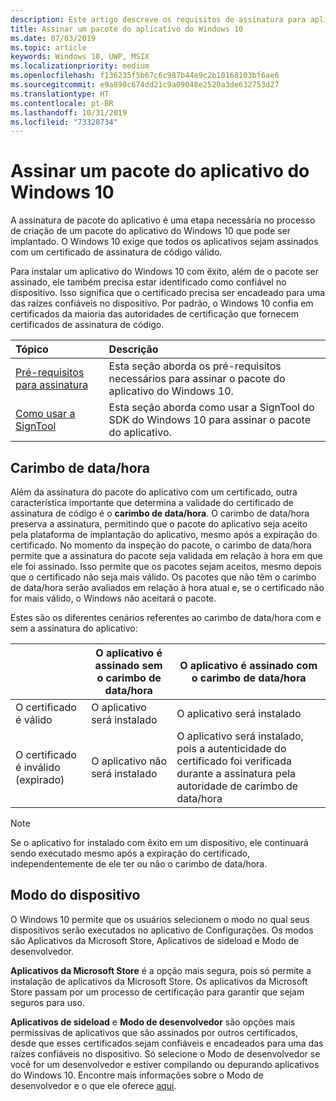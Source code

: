 ```yaml
---
description: Este artigo descreve os requisitos de assinatura para aplicativos do Windows 10. A assinatura é uma etapa necessária no processo de criação de um pacote do aplicativo que pode ser implantado.
title: Assinar um pacote do aplicativo do Windows 10
ms.date: 07/03/2019
ms.topic: article
keywords: Windows 10, UWP, MSIX
ms.localizationpriority: medium
ms.openlocfilehash: f136235f5b67c6c987b44e9c2b10168103bf6ae6
ms.sourcegitcommit: e9a890c674dd21c9a09048e2520a3de632753d27
ms.translationtype: HT
ms.contentlocale: pt-BR
ms.lasthandoff: 10/31/2019
ms.locfileid: "73328734"
---
```

# <a name="sign-a-windows-10-app-package"></a>Assinar um pacote do aplicativo do Windows 10

A assinatura de pacote do aplicativo é uma etapa necessária no processo de criação de um pacote do aplicativo do Windows 10 que pode ser implantado. O Windows 10 exige que todos os aplicativos sejam assinados com um certificado de assinatura de código válido.

Para instalar um aplicativo do Windows 10 com êxito, além de o pacote ser assinado, ele também precisa estar identificado como confiável no dispositivo. Isso significa que o certificado precisa ser encadeado para uma das raízes confiáveis no dispositivo. Por padrão, o Windows 10 confia em certificados da maioria das autoridades de certificação que fornecem certificados de assinatura de código.

|Tópico| Descrição |
|:---|:---|
|[Pré-requisitos para assinatura](sign-app-package-using-signtool.md#prerequisites)| Esta seção aborda os pré-requisitos necessários para assinar o pacote do aplicativo do Windows 10. | 
|[Como usar a SignTool](sign-app-package-using-signtool.md#using-signtool)| Esta seção aborda como usar a SignTool do SDK do Windows 10 para assinar o pacote do aplicativo.|

## <a name="timestamping"></a>Carimbo de data/hora

Além da assinatura do pacote do aplicativo com um certificado, outra característica importante que determina a validade do certificado de assinatura de código é o **carimbo de data/hora**. O carimbo de data/hora preserva a assinatura, permitindo que o pacote do aplicativo seja aceito pela plataforma de implantação do aplicativo, mesmo após a expiração do certificado. No momento da inspeção do pacote, o carimbo de data/hora permite que a assinatura do pacote seja validada em relação à hora em que ele foi assinado. Isso permite que os pacotes sejam aceitos, mesmo depois que o certificado não seja mais válido. Os pacotes que não têm o carimbo de data/hora serão avaliados em relação à hora atual e, se o certificado não for mais válido, o Windows não aceitará o pacote. 

Estes são os diferentes cenários referentes ao carimbo de data/hora com e sem a assinatura do aplicativo:

| |O aplicativo é assinado sem o carimbo de data/hora | O aplicativo é assinado com o carimbo de data/hora |
|---|---------------------------------- | ------------------------------- |
| O certificado é válido |O aplicativo será instalado | O aplicativo será instalado |
| O certificado é inválido (expirado) | O aplicativo não será instalado | O aplicativo será instalado, pois a autenticidade do certificado foi verificada durante a assinatura pela autoridade de carimbo de data/hora |

 > [!NOTE]
 > Se o aplicativo for instalado com êxito em um dispositivo, ele continuará sendo executado mesmo após a expiração do certificado, independentemente de ele ter ou não o carimbo de data/hora. 

## <a name="device-mode"></a>Modo do dispositivo

O Windows 10 permite que os usuários selecionem o modo no qual seus dispositivos serão executados no aplicativo de Configurações. Os modos são Aplicativos da Microsoft Store, Aplicativos de sideload e Modo de desenvolvedor. 

**Aplicativos da Microsoft Store** é a opção mais segura, pois só permite a instalação de aplicativos da Microsoft Store. Os aplicativos da Microsoft Store passam por um processo de certificação para garantir que sejam seguros para uso. 

**Aplicativos de sideload** e **Modo de desenvolvedor** são opções mais permissivas de aplicativos que são assinados por outros certificados, desde que esses certificados sejam confiáveis e encadeados para uma das raízes confiáveis no dispositivo. Só selecione o Modo de desenvolvedor se você for um desenvolvedor e estiver compilando ou depurando aplicativos do Windows 10. Encontre mais informações sobre o Modo de desenvolvedor e o que ele oferece [aqui](https://docs.microsoft.com/windows/uwp/get-started/enable-your-device-for-development). 
